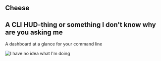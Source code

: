 Cheese
------
A CLI HUD-thing or something I don't know why are you asking me
------

A dashboard at a glance for your command line

![I have no idea what I'm doing](http://i.imgur.com/ChzUb.jpg)
